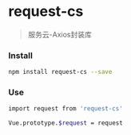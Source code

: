 # request-cs

> 服务云-Axios封装库

### Install

``` bash
npm install request-cs --save
```

### Use
``` bash
import request from 'request-cs'

Vue.prototype.$request = request
```
